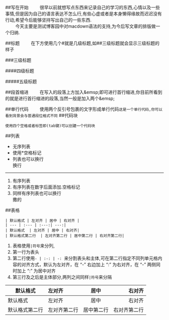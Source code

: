 
##写在开始
&emsp;&emsp;
很早以前就想写点东西来记录自己的学习的东西,心情以及一些事情,但是因为自己的语言表达不怎么行,有些心虚或者是本身懒得缘故而迟迟没有行动,希望今后能够坚持写出自己的一些东西.	  
&emsp;&emsp;
今天主要是测试博客园中对macdown语法的支持,为今后写文章的排版做一个归纳.

##标题
&emsp;&emsp;
在下方使用几个#就是几级标题,如\##三级标题就会显示三级标题的样子

###三级标题

####四级标题

#####五级标题

##段首缩进
&emsp;&emsp;
在写入的段落上方加入\&emsp;即可进行首行缩进,你目前所看到的就是进行首行缩进的段落,当然一般是加入两个\&emsp;

##单行代码
&emsp;&emsp;
使用两个反引号包裹的文字形成单行代码`这是一个单行代码,你可以看到背景会与普通段位格式不同`
##代码块

	使用四个空格或者标签即(tab键)可以创建一个代码块    
	  
##列表
* 无序列表
* 使用*空格标记
* 列表也可以换行	
换行

----
1. 有序列表
2. 有序列表在数字后面添加.空格标记
3. 同样有序列表也可以换行	
 撒的  
  

##表格

	| 默认格式 | 左对齐 | 居中 | 右对齐 |
	| --- | :--- | :---:| ---:|
	| 默认格式  | 左对齐 | 居中 | 右对齐|
	| 默认格式第二行  | 左对齐第二行 | 居中第二行 | 右对齐第二行|
1. 表格使用`|符号`来分列,  
2. 第一行为表头  
3. 第二行使用`- | :-: | -: `来分割表头和主体,可在第二行指定不同列单元格内容的对齐方式，默认为左对齐，在 “-” 右边加上 “:” 为右对齐，在 “-” 两侧同时加上 “:” 为居中对齐
4. 第三行及之后是主体部分,两列之间同样`|符号`来分隔
	
<center>

| 默认格式 | 左对齐 | 居中 | 右对齐 |
| --- | :--- | :---:| ---:|
| 默认格式  | 左对齐 | 居中 | 右对齐|
| 默认格式第二行  | 左对齐第二行 | 居中第二行 | 右对齐第二行|
	















